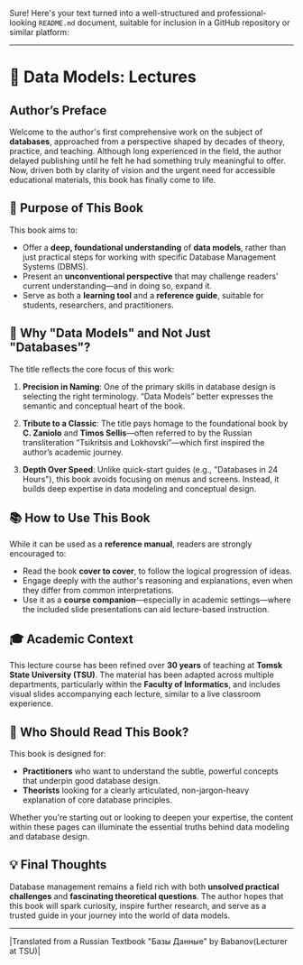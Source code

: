 Sure! Here's your text turned into a well-structured and professional-looking `README.md` document, suitable for inclusion in a GitHub repository or similar platform:

---

# 📘 Data Models: Lectures

## Author’s Preface

Welcome to the author's first comprehensive work on the subject of **databases**, approached from a perspective shaped by decades of theory, practice, and teaching. Although long experienced in the field, the author delayed publishing until he felt he had something truly meaningful to offer. Now, driven both by clarity of vision and the urgent need for accessible educational materials, this book has finally come to life.

## 📌 Purpose of This Book

This book aims to:

- Offer a **deep, foundational understanding** of **data models**, rather than just practical steps for working with specific Database Management Systems (DBMS).
- Present an **unconventional perspective** that may challenge readers’ current understanding—and in doing so, expand it.
- Serve as both a **learning tool** and a **reference guide**, suitable for students, researchers, and practitioners.

## 🧠 Why "Data Models" and Not Just "Databases"?

The title reflects the core focus of this work:

1. **Precision in Naming**: One of the primary skills in database design is selecting the right terminology. “Data Models” better expresses the semantic and conceptual heart of the book.
   
2. **Tribute to a Classic**: The title pays homage to the foundational book by **C. Zaniolo** and **Timos Sellis**—often referred to by the Russian transliteration “Tsikritsis and Lokhovski”—which first inspired the author’s academic journey.

3. **Depth Over Speed**: Unlike quick-start guides (e.g., "Databases in 24 Hours"), this book avoids focusing on menus and screens. Instead, it builds deep expertise in data modeling and conceptual design.

## 📚 How to Use This Book

While it can be used as a **reference manual**, readers are strongly encouraged to:

- Read the book **cover to cover**, to follow the logical progression of ideas.
- Engage deeply with the author's reasoning and explanations, even when they differ from common interpretations.
- Use it as a **course companion**—especially in academic settings—where the included slide presentations can aid lecture-based instruction.

## 🎓 Academic Context

This lecture course has been refined over **30 years** of teaching at **Tomsk State University (TSU)**. The material has been adapted across multiple departments, particularly within the **Faculty of Informatics**, and includes visual slides accompanying each lecture, similar to a live classroom experience.

## 👥 Who Should Read This Book?

This book is designed for:

- **Practitioners** who want to understand the subtle, powerful concepts that underpin good database design.
- **Theorists** looking for a clearly articulated, non-jargon-heavy explanation of core database principles.

Whether you're starting out or looking to deepen your expertise, the content within these pages can illuminate the essential truths behind data modeling and database design.

## 💡 Final Thoughts

Database management remains a field rich with both **unsolved practical challenges** and **fascinating theoretical questions**. The author hopes that this book will spark curiosity, inspire further research, and serve as a trusted guide in your journey into the world of data models.

---

|Translated from a Russian Textbook "Базы Данные" by Babanov(Lecturer at TSU)|
